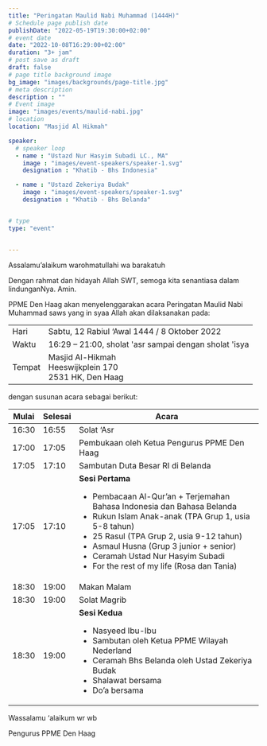 ```yaml
---
title: "Peringatan Maulid Nabi Muhammad (1444H)"
# Schedule page publish date
publishDate: "2022-05-19T19:30:00+02:00"
# event date
date: "2022-10-08T16:29:00+02:00"
duration: "3+ jam"
# post save as draft
draft: false
# page title background image
bg_image: "images/backgrounds/page-title.jpg"
# meta description
description : ""
# Event image
image: "images/events/maulid-nabi.jpg"
# location
location: "Masjid Al Hikmah"

speaker:
  # speaker loop
  - name : "Ustazd Nur Hasyim Subadi LC., MA"
    image : "images/event-speakers/speaker-1.svg"
    designation : "Khatib - Bhs Indonesia"

  - name : "Ustazd Zekeriya Budak"
    image : "images/event-speakers/speaker-1.svg"
    designation : "Khatib - Bhs Belanda"


# type
type: "event"


---
```

Assalamu’alaikum warohmatullahi wa barakatuh

Dengan rahmat dan hidayah Allah SWT, semoga kita senantiasa dalam lindunganNya. Amin.

PPME Den Haag akan menyelenggarakan acara Peringatan Maulid Nabi Muhammad saws yang in syaa Allah akan dilaksanakan pada:
<table>
<tr>
<td>Hari</td><td>Sabtu, 12 Rabiul ‘Awal 1444 / 8 Oktober 2022</td>
<tr><td>Waktu</td><td>16:29 – 21:00, sholat 'asr sampai dengan sholat 'isya</td>
<tr><td>Tempat</td><td>Masjid Al-Hikmah<br/>Heeswijkplein 170<br/>2531 HK, Den Haag</td>
</table>

dengan susunan acara sebagai berikut:

| Mulai | Selesai | Acara |
|----|----|---|
| 16:30 | 16:55 | Solat ‘Asr |
| 17:00 | 17:05 | Pembukaan oleh Ketua Pengurus PPME Den Haag |
| 17:05 | 17:10 | Sambutan Duta Besar RI di Belanda |
| 17:05 | 17:10 | **Sesi Pertama**<ul><li>Pembacaan Al-Qur’an + Terjemahan Bahasa Indonesia dan Bahasa Belanda</li><li>Rukun Islam Anak-anak (TPA Grup 1, usia 5-8 tahun)</li><li>25 Rasul (TPA Grup 2, usia 9-12 tahun)</li><li>Asmaul Husna (Grup 3 junior + senior)</li><li>Ceramah Ustad Nur Hasyim Subadi</li><li>For the rest of my life (Rosa dan Tania)</li></ul> |
| 18:30 | 19:00 | Makan Malam |
| 18:30 | 19:00 | Solat Magrib |
| 18:30 | 19:00 | **Sesi Kedua**<ul><li>Nasyeed Ibu-Ibu</li><li>Sambutan oleh Ketua PPME Wilayah Nederland</li><li>Ceramah Bhs Belanda oleh Ustad Zekeriya Budak</li><li>Shalawat bersama</li><li>Do’a bersama</li></ul>


<!---
Acara juga dapat disimak secara online melalui Youtube.


#### YouTube Video

{{< youtube id="ycBqGbdb4Ao" title="Safari Da'wah UBM" >}}


-->



Wassalamu ‘alaikum wr wb

Pengurus PPME Den Haag
